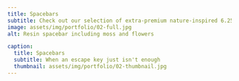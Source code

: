 ```yaml
---
title: Spacebars
subtitle: Check out our selection of extra-premium nature-inspired 6.25u OEM spacebars.
image: assets/img/portfolio/02-full.jpg
alt: Resin spacebar including moss and flowers

caption:
  title: Spacebars
  subtitle: When an escape key just isn't enough
  thumbnail: assets/img/portfolio/02-thumbnail.jpg
---
```

